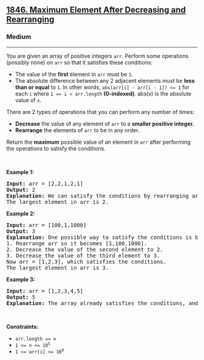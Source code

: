<h2><a href="https://leetcode.com/problems/maximum-element-after-decreasing-and-rearranging/">1846. Maximum Element After Decreasing and Rearranging</a></h2><h3>Medium</h3><hr><p>You are given an array of positive integers <code>arr</code>. Perform some operations (possibly none) on <code>arr</code> so that it satisfies these conditions:</p>
<ul>
  <li>The value of the <strong>first</strong> element in <code>arr</code> must be <code>1</code>.</li>
  <li>The absolute difference between any 2 adjacent elements must be <strong>less than or equal</strong> to <code>1</code>. In other words, <code>abs(arr[i] - arr[i - 1]) <= 1</code> for each <code>i</code> where <code>1 <= i < arr.length</code> <strong>(0-indexed)</strong>. <coode>abs(x)</code> is the absolute value of <code>x</code>.</li>
</ul>

<p>There are 2 types of operations that you can perform any number of times:</p>
<ul>
  <li><strong>Decrease</strong> the value of any element of <code>arr</code> to a <strong>smaller positive integer.</strong></li>
  <li><strong>Rearrange</strong> the elements of <code>arr</code> to be in any order.</li>
</ul>

<p>Return the <strong>maximum</strong> possible value of an element in <code>arr</code> after performing the operations to satisfy the conditions.</p>

<p>&nbsp;</p>
<p><strong class="example">Example 1:</strong></p>

<pre>
<strong>Input:</strong> arr = [2,2,1,2,1]
<strong>Output:</strong> 2
<strong>Explanation:</strong> We can satisfy the conditions by rearranging arr so it becomes [1,2,2,2,1].
The largest element in arr is 2.
</pre>

<p><strong class="example">Example 2:</strong></p>

<pre>
<strong>Input:</strong> arr = [100,1,1000]
<strong>Output:</strong> 3
<strong>Explanation:</strong> One possible way to satisfy the conditions is by doing the following:
1. Rearrange arr so it becomes [1,100,1000].
2. Decrease the value of the second element to 2.
3. Decrease the value of the third element to 3.
Now arr = [1,2,3], which satisfies the conditions.
The largest element in arr is 3.
</pre>

<p><strong class="example">Example 3:</strong></p>

<pre>
<strong>Input:</strong> arr = [1,2,3,4,5]
<strong>Output:</strong> 5
<strong>Explanation:</strong> The array already satisfies the conditions, and the largest element is 5.
</pre>

<p>&nbsp;</p>
<p><strong>Constraints:</strong></p>

<ul>
	<li><code>arr.length == n</code></li>
	<li><code>1 &lt;= n &lt;= 10<sup>5</sup></code></li>
	<li><code>1 &lt;= arr[i] &lt;= 10<sup>9</sup></code></li>
	
</ul>
